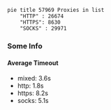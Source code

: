 
```mermaid
pie title 57969 Proxies in list
    "HTTP" : 26674
    "HTTPS": 8630
    "SOCKS" : 29971
```

### Some Info
#### Average Timeout

- mixed: 3.6s
- http: 1.8s
- https: 8.2s
- socks: 5.1s